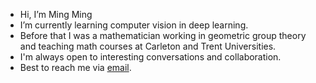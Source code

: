 - Hi, I’m Ming Ming
- I’m currently learning computer vision in deep learning. 
- Before that I was a mathematician working in geometric group theory and teaching math courses at Carleton and Trent Universities.
- I'm always open to interesting conversations and collaboration.
- Best to reach me via [email](mailto:mmzhangist@gmail.com).

<!---
DrMMZ/DrMMZ is a ✨ special ✨ repository because its `README.md` (this file) appears on your GitHub profile.
You can click the Preview link to take a look at your changes.
--->
